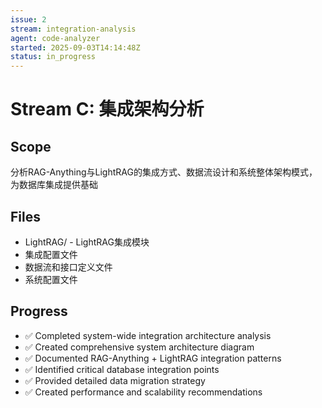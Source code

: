 ```yaml
---
issue: 2
stream: integration-analysis
agent: code-analyzer
started: 2025-09-03T14:14:48Z
status: in_progress
---
```


# Stream C: 集成架构分析

## Scope
分析RAG-Anything与LightRAG的集成方式、数据流设计和系统整体架构模式，为数据库集成提供基础

## Files
- LightRAG/ - LightRAG集成模块
- 集成配置文件
- 数据流和接口定义文件
- 系统配置文件

## Progress
- ✅ Completed system-wide integration architecture analysis
- ✅ Created comprehensive system architecture diagram
- ✅ Documented RAG-Anything + LightRAG integration patterns
- ✅ Identified critical database integration points
- ✅ Provided detailed data migration strategy
- ✅ Created performance and scalability recommendations
